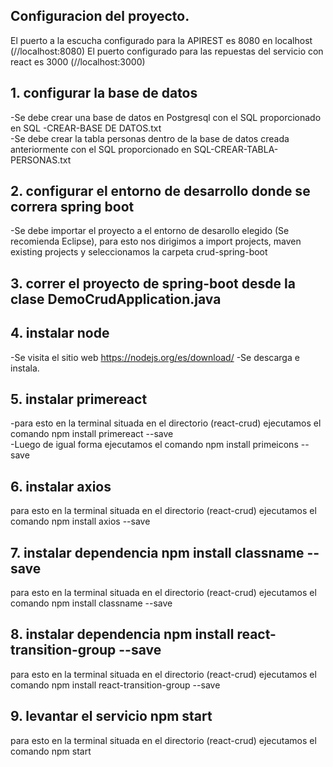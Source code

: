 ## Configuracion del proyecto.

El puerto a la escucha configurado para la APIREST es 8080 en localhost (//localhost:8080)
El puerto configurado para las repuestas del servicio con react es 3000 (//localhost:3000)

## 1. configurar la base de datos 
-Se debe crear una base de datos en Postgresql con el SQL proporcionado en SQL -CREAR-BASE DE DATOS.txt</br>
-Se debe crear la tabla personas dentro de la base de datos creada anteriormente con el SQL proporcionado en SQL-CREAR-TABLA-PERSONAS.txt
## 2. configurar el entorno de desarrollo donde se correra spring boot
-Se debe importar el proyecto a el entorno de desarollo elegido (Se recomienda Eclipse), para esto nos dirigimos a import projects, maven existing projects y seleccionamos la carpeta crud-spring-boot
## 3. correr el proyecto de spring-boot desde la clase DemoCrudApplication.java
## 4. instalar node
-Se visita el sitio web https://nodejs.org/es/download/
-Se descarga e instala.
## 5. instalar primereact
-para esto en la terminal situada en el directorio (react-crud) ejecutamos el comando npm install primereact --save</br>
-Luego de igual forma ejecutamos el comando npm install primeicons --save
## 6. instalar axios
para esto en la terminal situada en el directorio (react-crud) ejecutamos el comando npm install axios --save
## 7. instalar dependencia npm install classname --save
para esto en la terminal situada en el directorio (react-crud) ejecutamos el comando npm install classname --save
## 8. instalar dependencia npm install react-transition-group --save
para esto en la terminal situada en el directorio (react-crud) ejecutamos el comando npm install react-transition-group --save
## 9. levantar el servicio npm start
para esto en la terminal situada en el directorio (react-crud) ejecutamos el comando npm start

